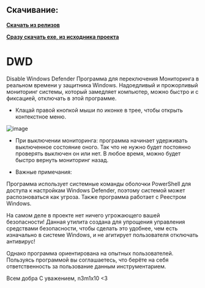 Скачивание:
---

**[Скачать из релизов](https://github.com/N3M1X10/DWD/releases)**

**[Сразу скачать exe, из исходника проекта](https://github.com/N3M1X10/DWD/raw/refs/heads/main/bin/Release/Disable%20Windows%20Defender.exe)**


# DWD
Disable Windows Defender
Программа для переключения Мониторинга в реальном времени у защитника Windows.
Надоедливый и прожорливый мониторинг системы, который замедляет компьютер, можно быстро и с фиксацией, отключать в этой программе.

- Клацай правой кнопкой мыши по иконке в трее, чтобы открыть контекстное меню.

![image](https://github.com/user-attachments/assets/66cc872b-dea8-4293-aaca-98ad9075be2e)


- При выключении мониторинга: программа начинает удерживать выключенное состояние оного. 
Так что не нужно будет постоянно проверять выключен он или нет. 
В любое время, можно будет быстро вернуть мониторинг назад.

- Важные примечания:

Программа использует системные команды оболочки PowerShell для доступа к настройкам Windows Defender, поэтому системой может распозноваться как угроза.
Также программа работает с Реестром Windows.

На самом деле в проекте нет ничего угрожающего вашей безопасности! 
Данная утилита создана для упрощения управления средствами безопасности, чтобы сделать это удобнее, чем есть изначально в системе Windows, и не агитирует пользователя отключать антивирус!

Однако программа ориентирована на опытных пользователей. 
Пользуясь программой вы соглашаетесь, что берёте на себя ответственность за пользование данным инструментарием.

Всем добра
С уважением, n3m1x10 <3
